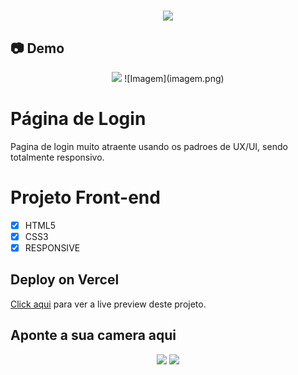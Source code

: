 <h1 align="center"><img src="https://user-images.githubusercontent.com/53831498/135899352-1463af04-5098-4741-bc8a-78c0877e1f96.png"></h1>

## :camera: Demo

<div align="center" >
  <img src=https://github.com/FelipeMaximus/page-login/issues/1#issue-2236315980>
  ![Imagem](imagem.png)
</div>

# Página de Login
Pagina de login muito atraente usando os padroes de UX/UI, sendo totalmente responsivo.

# Projeto Front-end

  - [x] HTML5
  - [x] CSS3
  - [x] RESPONSIVE

## Deploy on Vercel

[Click aqui](https://page-login-mocha.vercel.app/) para ver a live preview deste projeto.

## Aponte a sua camera aqui

<div align="center" >
  <img src="<div align="center" >
  <img src="https://github.com/FelipeMaximus/Web-site-/assets/53831498/696ed61e-8b20-46cb-a9db-dd11b3ff9e4e">
</div>
